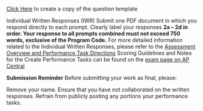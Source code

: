 [Click Here](https://docs.google.com/document/d/1ps5d83PVhKLCE1BxeESIN8zTd-EsnVla-iUcxsthB2U/copy) to create a copy of the question template

 

 

Individual Written Responses (IWR)
Submit one PDF document in which you respond directly to each prompt.
Clearly label your responses **2a – 2d in order.
Your response to all prompts combined must not exceed 750 words, exclusive of the Program Code.**
For more detailed information related to the Individual Written Responses, please refer to the [Assessment Overview and Performance Task Directions](https://apcentral.collegeboard.org/pdf/ap-csp-student-task-directions.pdf?course=ap-computer-science-principles) Scoring Guidelines and Notes for the Create Performance Tasks can be found on the [exam page on AP Central](https://apcentral.collegeboard.org/pdf/ap-csp-create-performance-task-scoring-guidelines-2019.pdf?course=ap-computer-science-principles)

**Submission Reminder**
Before submitting your work as final, please:

Remove your name.
Ensure that you have not collaborated on the written responses.
Refrain from publicly posting any portions your performance tasks.
